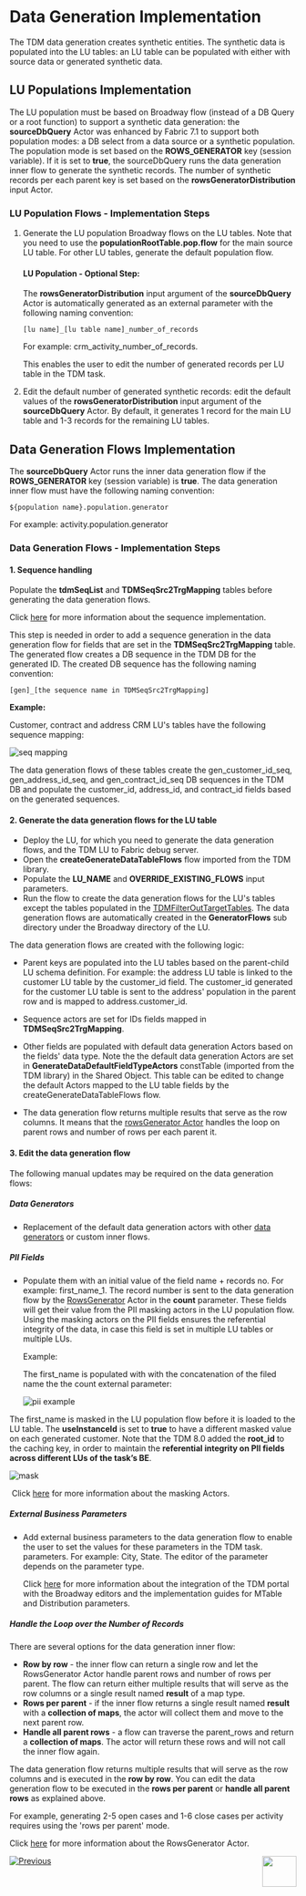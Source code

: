# Data Generation Implementation

The TDM data generation creates synthetic entities. The synthetic data is populated into the LU tables: an LU table can be populated with either with source data or generated synthetic data.  

## LU Populations Implementation

The LU population must be based on Broadway flow (instead of a DB Query or a root function) to support a synthetic data generation: the **sourceDbQuery** Actor was enhanced by Fabric 7.1 to support both population modes: a DB select from a data source or a synthetic population. The population mode is set based on the **ROWS_GENERATOR** key (session variable). If it is set to **true**, the sourceDbQuery runs the data generation inner flow to generate the synthetic records. The number of synthetic records per each parent key is set based on the  **rowsGeneratorDistribution** input Actor.

### LU Population Flows - Implementation Steps

1. Generate the LU population Broadway flows on the LU tables. Note that you need to use the **populationRootTable.pop.flow** for the main source LU table. For other LU tables, generate the default population flow.

   #### LU Population - Optional Step:

   The **rowsGeneratorDistribution** input argument of the **sourceDbQuery** Actor is automatically generated as an external parameter with the following naming convention: 

   ```
   [lu name]_[lu table name]_number_of_records
   ```

   For example: crm_activity_number_of_records. 

   This enables the user to edit the number of generated records per LU table in the TDM task. 

   

2. Edit the default number of generated synthetic records: edit the default values of the **rowsGeneratorDistribution** input argument of the **sourceDbQuery** Actor. By default, it generates 1 record for the main LU table and 1-3 records for the remaining LU tables.

## Data Generation Flows Implementation

The **sourceDbQuery** Actor runs the inner data generation flow if the **ROWS_GENERATOR** key (session variable) is **true**. The data generation inner flow must have the following naming convention:

```
${population name}.population.generator
```

For example: activity.population.generator

### Data Generation Flows - Implementation Steps

#### 1. Sequence handling 

Populate the **tdmSeqList** and **TDMSeqSrc2TrgMapping**  tables before generating the data generation flows. 

Click [here](/articles/TDM/tdm_implementation/11_tdm_implementation_using_generic_flows.md#step-2---create-sequences) for more information about the sequence implementation.

This step is needed in order to add a sequence generation in the data generation flow for fields that are set in the **TDMSeqSrc2TrgMapping**  table. The generated flow creates a DB sequence in the TDM DB for the generated ID. The created DB sequence has the following naming convention:

```
[gen]_[the sequence name in TDMSeqSrc2TrgMapping]
```



**Example:**

Customer, contract and address CRM LU's tables have the following sequence mapping:      

![seq mapping](images/tdmSeqSrc2TrgMapping_example_2.png)



The data generation flows of these tables create the gen_customer_id_seq, gen_address_id_seq, and gen_contract_id_seq DB sequences in the TDM DB and populate the customer_id, address_id, and contract_id fields based on the generated sequences.



#### 2. Generate the data generation flows for the LU table
- Deploy the LU, for which you need to generate the data generation flows, and the TDM LU to Fabric debug server.
- Open the **createGenerateDataTableFlows** flow imported from the TDM library.
- Populate the **LU_NAME** and **OVERRIDE_EXISTING_FLOWS** input parameters. 
- Run the flow to create the data generation flows for the LU's tables except the tables populated in the [TDMFilterOutTargetTables](/articles/TDM/tdm_implementation/11_tdm_implementation_using_generic_flows.md#step-1---define-tables-to-filter-out). The data generation flows are automatically created in the **GeneratorFlows** sub directory under the Broadway directory of the LU.

The data generation flows are created with the following logic:

- Parent keys are populated into the LU tables based on the parent-child LU schema definition. For example: the address LU table is linked to the customer LU table by the customer_id field. The customer_id generated for the customer LU table is sent to the address' population in the parent row and is mapped to address.customer_id.

- Sequence actors are set for IDs fields mapped in **TDMSeqSrc2TrgMapping**.

- Other fields are populated with default data generation Actors based on the fields' data type. Note the the default  data generation Actors are set in **GenerateDataDefaultFieldTypeActors** constTable (imported from the TDM library) in the Shared Object. This table can be edited to change the default Actors mapped to the LU table fields by the createGenerateDataTableFlows flow.

-  The data generation flow returns multiple results that serve as the row columns.  It means that the [rowsGenerator Actor](/articles/19_Broadway/actors/07a_data_generators_actors.md#rowsgenerator) handles the loop on parent rows and number of rows per each parent it.

  

#### 3. Edit the data generation flow

 The following manual updates may be required on the data generation flows:

##### Data Generators

- Replacement of the default data generation actors with other [data generators](/articles/19_Broadway/actors/07a_data_generators_actors.md) or custom inner flows.

##### PII Fields

- Populate them with an initial value of the field name + records no. For example: first_name_1. The record number is sent to the data generation flow by the [RowsGenerator](/articles/19_Broadway/actors/07a_data_generators_actors.md#rowsgenerator) Actor in the **count** parameter. These fields will get their value from the PII masking actors in the LU population flow. Using the masking actors on the PII fields ensures the referential integrity of the data, in case this field is set in multiple LU tables or multiple LUs. 

  Example: 

  The first_name is populated with with the concatenation of the filed name the the count external parameter:

  

  ![pii example](images/data_generation_pii_example_1.png)



The first_name is masked in the LU population flow before it is loaded to the LU table. The **useInstanceId** is set to **true** to have a different masked value on each generated customer.  Note that the TDM 8.0 added the **root_id** to the caching key, in order to maintain the **referential integrity on PII fields across different LUs of the task’s BE**.

![mask](images/mask_first_name_example.png)



​	Click [here](/articles/19_Broadway/actors/07_masking_and_sequence_actors.md) for more information about the masking Actors.

##### External Business Parameters

- Add external business parameters to the data generation flow to enable the user to set the values for these parameters in the TDM task. parameters. For example: City, State. The editor of the parameter depends on the parameter type.

  Click [here](15_tdm_integrating_the_tdm_portal_with_broadway_editors.md) for more information about the integration of the TDM portal with the Broadway editors and the implementation guides for MTable and Distribution parameters.

##### Handle the Loop over the Number of Records

There are several options for the data generation inner flow:

- **Row by row** - the inner flow can return a single row and let the RowsGenerator Actor handle parent rows and number of rows per parent. The flow can return either multiple results that will serve as the row columns or a single result named **result** of a map type. 
- **Rows per parent** - if the inner flow returns a single result named **result** with a **collection of maps**, the actor will collect them and move to the next parent row.
- **Handle all parent rows** - a flow can traverse the parent_rows and return a **collection of maps**. The actor will return these rows and will not call the inner flow again.

The data generation flow returns multiple results that will serve as the row columns and is executed in the **row by row**. You can edit the data generation flow to be executed in the **rows per parent** or **handle all parent rows** as explained above.

For example, generating 2-5 open cases and 1-6 close cases per activity requires using the 'rows per parent' mode.

Click [here](/articles/19_Broadway/actors/07a_data_generators_actors.md#rowsgenerator) for more information about the RowsGenerator Actor.





[![Previous](/articles/images/Previous.png)](15_tdm_integrating_the_tdm_portal_with_broadway_editors.md)[<img align="right" width="60" height="54" src="/articles/images/Next.png">](tdm_fabric_implementation_environments_setup.md)
